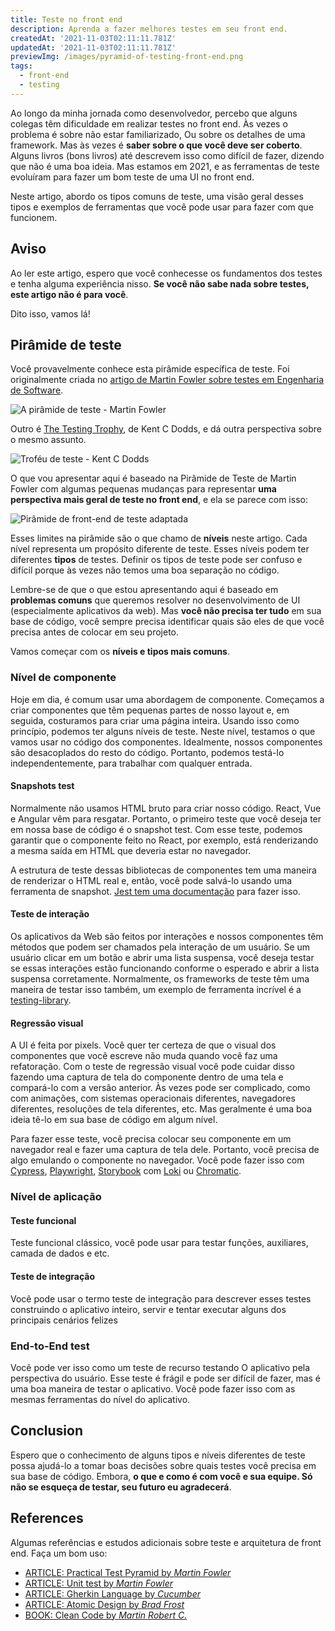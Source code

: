 ```yaml
---
title: Teste no front end
description: Aprenda a fazer melhores testes em seu front end.
createdAt: '2021-11-03T02:11:11.781Z'
updatedAt: '2021-11-03T02:11:11.781Z'
previewImg: /images/pyramid-of-testing-front-end.png
tags:
  - front-end
  - testing
---
```


Ao longo da minha jornada como desenvolvedor, percebo que alguns colegas têm dificuldade em realizar testes no front end. Às vezes o problema é sobre não estar familiarizado, Ou sobre os detalhes de uma framework. Mas às vezes é **saber sobre o que você deve ser coberto**. Alguns livros (bons livros) até descrevem isso como difícil de fazer, dizendo que não é uma boa ideia. Mas estamos em 2021, e as ferramentas de teste evoluíram para fazer um bom teste de uma UI no front end.

Neste artigo, abordo os tipos comuns de teste, uma visão geral desses tipos e exemplos de ferramentas que você pode usar para fazer com que funcionem.

## Aviso

Ao ler este artigo, espero que você conhecesse os fundamentos dos testes e tenha alguma experiência nisso. **Se você não sabe nada sobre testes, este artigo não é para você**.

Dito isso, vamos lá!

## Pirâmide de teste

Você provavelmente conhece esta pirâmide específica de teste. Foi originalmente criada no [artigo de Martin Fowler sobre testes em Engenharia de Software](https://martinfowler.com/articles/practical-test-pyramid.html).

![A pirâmide de teste - Martin Fowler](https://martinfowler.com/articles/practical-test-pyramid/testPyramid.png)

Outro é [The Testing Trophy](https://twitter.com/kentcdodds/status/960723172591992832?lang=es), de Kent C Dodds, e dá outra perspectiva sobre o mesmo assunto.

![Troféu de teste - Kent C Dodds](https://pbs.twimg.com/media/DVUoM94VQAAzuws?format=jpg&name=900x900)

O que vou apresentar aqui é baseado na Pirâmide de Teste de Martin Fowler com algumas pequenas mudanças para representar **uma perspectiva mais geral de teste no front end**, e ela se parece com isso:

![Pirâmide de front-end de teste adaptada](/images/pyramid-of-testing-front-end.png "Pirâmide de front-end de teste adaptada")

Esses limites na pirâmide são o que chamo de **níveis** neste artigo. Cada nível representa um propósito diferente de teste. Esses níveis podem ter diferentes **tipos** de testes. Definir os tipos de teste pode ser confuso e difícil porque às vezes não temos uma boa separação no código.

Lembre-se de que o que estou apresentando aqui é baseado em **problemas comuns** que queremos resolver no desenvolvimento de UI (especialmente aplicativos da web). Mas **você não precisa ter tudo** em sua base de código, você sempre precisa identificar quais são eles de que você precisa antes de colocar em seu projeto.

Vamos começar com os **níveis e tipos mais comuns**.

### Nível de componente

Hoje em dia, é comum usar uma abordagem de componente. Começamos a criar componentes que têm pequenas partes de nosso layout e, em seguida, costuramos para criar uma página inteira. Usando isso como princípio, podemos ter alguns níveis de teste.
Neste nível, testamos o que vamos usar no código dos componentes. Idealmente, nossos componentes são desacoplados do resto do código. Portanto, podemos testá-lo independentemente, para trabalhar com qualquer entrada.

#### Snapshots test

Normalmente não usamos HTML bruto para criar nosso código. React, Vue e Angular vêm para resgatar. Portanto, o primeiro teste que você deseja ter em nossa base de código é o snapshot test. Com esse teste, podemos garantir que o componente feito no React, por exemplo, está renderizando a mesma saída em HTML que deveria estar no navegador.

A estrutura de teste dessas bibliotecas de componentes tem uma maneira de renderizar o HTML real e, então, você pode salvá-lo usando uma ferramenta de snapshot. [Jest tem uma documentação](https://jestjs.io/docs/snapshot-testing) para fazer isso.

#### Teste de interação

Os aplicativos da Web são feitos por interações e nossos componentes têm métodos que podem ser chamados pela interação de um usuário. Se um usuário clicar em um botão e abrir uma lista suspensa, você deseja testar se essas interações estão funcionando conforme o esperado e abrir a lista suspensa corretamente. Normalmente, os frameworks de teste têm uma maneira de testar isso também, um exemplo de ferramenta incrível é a [testing-library](https://testing-library.com/docs/).

#### Regressão visual

A UI é feita por pixels. Você quer ter certeza de que o visual dos componentes que você escreve não muda quando você faz uma refatoração. Com o teste de regressão visual você pode cuidar disso fazendo uma captura de tela do componente dentro de uma tela e compará-lo com a versão anterior. Às vezes pode ser complicado, como com animações, com sistemas operacionais diferentes, navegadores diferentes, resoluções de tela diferentes, etc. Mas geralmente é uma boa ideia tê-lo em sua base de código em algum nível.

Para fazer esse teste, você precisa colocar seu componente em um navegador real e fazer uma captura de tela dele. Portanto, você precisa de algo emulando o componente no navegador. Você pode fazer isso com [Cypress](https://www.cypress.io/), [Playwright](https://playwright.dev/), [Storybook](https://storybook.js.org/) com [Loki](https://loki.js.org/) ou [Chromatic](https://www.chromatic.com/).

### Nível de aplicação

#### Teste funcional

Teste funcional clássico, você pode usar para testar funções, auxiliares, camada de dados e etc.

#### Teste de integração

Você pode usar o termo teste de integração para descrever esses testes construindo o aplicativo inteiro, servir e tentar executar alguns dos principais cenários felizes

### End-to-End test

Você pode ver isso como um teste de recurso testando O aplicativo pela perspectiva do usuário. Esse teste é frágil e pode ser difícil de fazer, mas é uma boa maneira de testar o aplicativo. Você pode fazer isso com as mesmas ferramentas do nível do aplicativo.

## Conclusion

Espero que o conhecimento de alguns tipos e níveis diferentes de teste possa ajudá-lo a tomar boas decisões sobre quais testes você precisa em sua base de código. Embora, **o que e como é com você e sua equipe. Só não se esqueça de testar, seu futuro eu agradecerá**.

## References

Algumas referências e estudos adicionais sobre teste e arquitetura de front end. Faça um bom uso:

- [ARTICLE: Practical Test Pyramid by *Martin Fowler*](https://martinfowler.com/articles/practical-test-pyramid.html)
- [ARTICLE: Unit test by *Martin Fowler*](https://martinfowler.com/bliki/UnitTest.html)
- [ARTICLE: Gherkin Language by *Cucumber*](https://cucumber.io/docs/gherkin/)
- [ARTICLE: Atomic Design by *Brad Frost*](https://bradfrost.com/blog/post/atomic-web-design/)
- [BOOK: Clean Code by *Martin Robert C.*](https://www.amazon.com.br/dp/B001GSTOAM/ref=dp-kindle-redirect?_encoding=UTF8&btkr=1)
